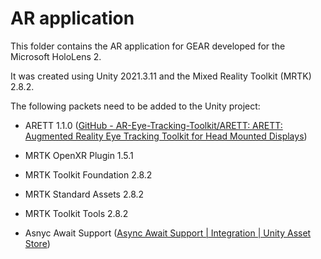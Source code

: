 # AR application

This folder contains the AR application for GEAR developed for the Microsoft HoloLens 2. 

It was created using Unity 2021.3.11 and the Mixed Reality Toolkit (MRTK) 2.8.2.

The following packets need to be added to the Unity project:

- ARETT 1.1.0 ([GitHub - AR-Eye-Tracking-Toolkit/ARETT: ARETT: Augmented Reality Eye Tracking Toolkit for Head Mounted Displays](https://github.com/AR-Eye-Tracking-Toolkit/ARETT))

- MRTK OpenXR Plugin 1.5.1

- MRTK Toolkit Foundation 2.8.2

- MRTK Standard Assets 2.8.2

- MRTK Toolkit Tools 2.8.2

- Asnyc Await Support ([Async Await Support | Integration | Unity Asset Store](https://assetstore.unity.com/packages/tools/integration/async-await-support-101056))
